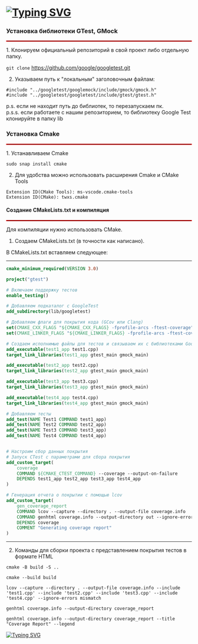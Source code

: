 # [![Typing SVG](https://readme-typing-svg.herokuapp.com?font=Fira+Code&duration=2500&pause=3&multiline=true&width=435&lines=Google+Test+C_plus_plus)](https://git.io/typing-svg)  

### Установка библиотеки GTest, GMock
<hr style="border: 1px solid red;">
1. Клонируем официальный репозиторий в свой проект либо отдельную папку.  


`git clone` https://github.com/google/googletest.git

2. Указываем путь к "локальным" заголовочным файлам:
```
#include "../googletest/googlemock/include/gmock/gmock.h"   
#include "../googletest/googletest/include/gtest/gtest.h"
```
p.s. если не находит путь до библиотек, то перезапускаем пк.    
p.s.s. если работаете с нашим репозиторием, то библиотеку Google Test клонируйте в папку lib     

### Установка Cmake
<hr style="border: 1px solid red;">
1. Устанавливаем Cmake 

    sudo snap install cmake   

2. Для удобства можно использовать расширения Сmake и CMake Tools    
```
Extension ID(CMake Tools): ms-vscode.cmake-tools    
Extension ID(CMake): twxs.cmake
```
#### Создание СMakeLists.txt и компиляция
<hr style="border: 1px solid red;">
Для компиляции нужно использовать CMake.  


1. Создаем СMakeLists.txt (в точности как написано).

В CMakeLists.txt вставляем следующее:

---------------------------------------------------------
```cmake
cmake_minimum_required(VERSION 3.0)

project("gtest")

# Включаем поддержку тестов
enable_testing()

# Добавляем подкаталог с GoogleTest
add_subdirectory(lib/googletest)

# Добавляем флаги для покрытия кода (GCov или Clang)
set(CMAKE_CXX_FLAGS "${CMAKE_CXX_FLAGS} -fprofile-arcs -ftest-coverage")
set(CMAKE_LINKER_FLAGS "${CMAKE_LINKER_FLAGS} -fprofile-arcs -ftest-coverage")

# Создаем исполнимые файлы для тестов и связываем их с библиотеками GoogleTest и GoogleMock
add_executable(test1_app test1.cpp)
target_link_libraries(test1_app gtest_main gmock_main)

add_executable(test2_app test2.cpp)
target_link_libraries(test2_app gtest_main gmock_main)

add_executable(test3_app test3.cpp)
target_link_libraries(test3_app gtest_main gmock_main)

add_executable(test4_app test4.cpp)
target_link_libraries(test4_app gtest_main gmock_main)

# Добавляем тесты
add_test(NAME Test1 COMMAND test1_app)
add_test(NAME Test2 COMMAND test2_app)
add_test(NAME Test3 COMMAND test3_app)
add_test(NAME Test4 COMMAND test4_app)


# Настроим сбор данных покрытия
# Запуск CTest с параметрами для сбора покрытия
add_custom_target(
    coverage
    COMMAND ${CMAKE_CTEST_COMMAND} --coverage --output-on-failure
    DEPENDS test1_app test2_app test3_app test4_app
)

# Генерация отчета о покрытии с помощью lcov
add_custom_target(
    gen_coverage_report
    COMMAND lcov --capture --directory . --output-file coverage.info
    COMMAND genhtml coverage.info --output-directory out --ignore-errors mismatch
    DEPENDS coverage
    COMMENT "Generating coverage report"
)
```

---------------------------------------------------------

2. Команды для сборки проекта с представлением покрытия тестов в формате HTML
```
cmake -B build -S ..
```
```
cmake --build build
```
```
lcov --capture --directory . --output-file coverage.info --include 'test1.cpp' --include 'test2.cpp' --include 'test3.cpp' --include 'test4.cpp' --ignore-errors mismatch
```
```
genhtml coverage.info --output-directory coverage_report
```
```
genhtml coverage.info --output-directory coverage_report --title "Coverage Report" --legend
```

[![Typing SVG](https://readme-typing-svg.herokuapp.com?font=Fira+Code&pause=1000&color=F70202&background=E0FFA000&width=530&lines=%D0%90%D0%91%D1%81-323+%D0%9F%D1%83%D1%88%D0%BA%D0%B0%D1%80%D0%B5%D0%B2+%D0%92%D0%B8%D1%82%D0%B0%D0%BB%D0%B8%D0%B9%2C+%D0%A0%D1%8F%D0%B7%D0%B0%D0%BD%D0%BE%D0%B2+%D0%92%D0%BB%D0%B0%D0%B4%D0%B8%D1%81%D0%BB%D0%B0%D0%B2)](https://git.io/typing-svg)